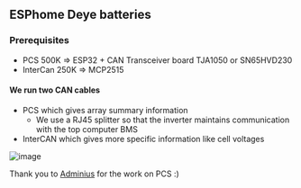 ## ESPhome Deye batteries

### Prerequisites 
  - PCS 500K => ESP32 + CAN Transceiver board TJA1050 or SN65HVD230
  - InterCan 250K => MCP2515 


#### We run two CAN cables
 - PCS which gives array summary information
   - We use a RJ45 splitter so that the inverter maintains communication with the top computer BMS
 - InterCAN which gives more specific information like cell voltages

![image](https://github.com/user-attachments/assets/028cd742-215c-413f-8b7b-e5a3d417ff13)

Thank you to [Adminius](https://github.com/Adminius/esphome-yaml-collection/blob/main/deye_rw-m6.1.yaml) for the work on PCS :)
